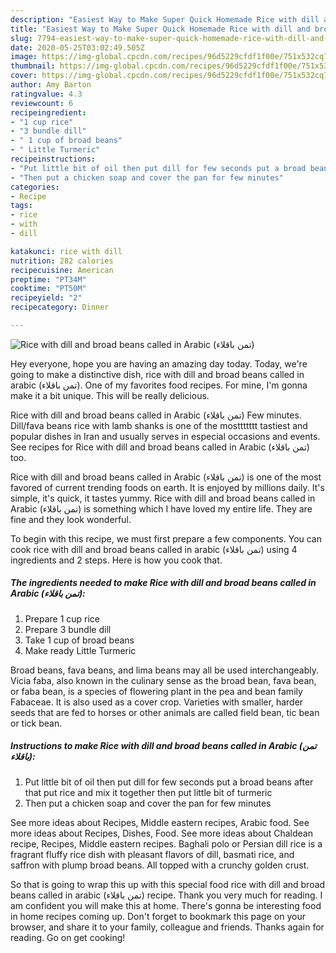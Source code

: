 ```yaml
---
description: "Easiest Way to Make Super Quick Homemade Rice with dill and broad beans called in Arabic (تمن باقلاء)"
title: "Easiest Way to Make Super Quick Homemade Rice with dill and broad beans called in Arabic (تمن باقلاء)"
slug: 7794-easiest-way-to-make-super-quick-homemade-rice-with-dill-and-broad-beans-called-in-arabic
date: 2020-05-25T03:02:49.505Z
image: https://img-global.cpcdn.com/recipes/96d5229cfdf1f00e/751x532cq70/rice-with-dill-and-broad-beans-called-in-arabic-تمن-باقلاء-recipe-main-photo.jpg
thumbnail: https://img-global.cpcdn.com/recipes/96d5229cfdf1f00e/751x532cq70/rice-with-dill-and-broad-beans-called-in-arabic-تمن-باقلاء-recipe-main-photo.jpg
cover: https://img-global.cpcdn.com/recipes/96d5229cfdf1f00e/751x532cq70/rice-with-dill-and-broad-beans-called-in-arabic-تمن-باقلاء-recipe-main-photo.jpg
author: Amy Barton
ratingvalue: 4.3
reviewcount: 6
recipeingredient:
- "1 cup rice"
- "3 bundle dill"
- " 1 cup of broad beans"
- " Little Turmeric"
recipeinstructions:
- "Put little bit of oil then put dill for few seconds put a broad beans after that put rice and mix it together then put little bit of turmeric"
- "Then put a chicken soap and cover the pan for few minutes"
categories:
- Recipe
tags:
- rice
- with
- dill

katakunci: rice with dill 
nutrition: 282 calories
recipecuisine: American
preptime: "PT34M"
cooktime: "PT50M"
recipeyield: "2"
recipecategory: Dinner

---
```



![Rice with dill and broad beans called in Arabic (تمن باقلاء)](https://img-global.cpcdn.com/recipes/96d5229cfdf1f00e/751x532cq70/rice-with-dill-and-broad-beans-called-in-arabic-تمن-باقلاء-recipe-main-photo.jpg)

Hey everyone, hope you are having an amazing day today. Today, we're going to make a distinctive dish, rice with dill and broad beans called in arabic (تمن باقلاء). One of my favorites food recipes. For mine, I'm gonna make it a bit unique. This will be really delicious.

Rice with dill and broad beans called in Arabic (تمن باقلاء) Few minutes. Dill/fava beans rice with lamb shanks is one of the mosttttttt tastiest and popular dishes in Iran and usually serves in especial occasions and events. See recipes for Rice with dill and broad beans called in Arabic (تمن باقلاء) too.

Rice with dill and broad beans called in Arabic (تمن باقلاء) is one of the most favored of current trending foods on earth. It is enjoyed by millions daily. It's simple, it's quick, it tastes yummy. Rice with dill and broad beans called in Arabic (تمن باقلاء) is something which I have loved my entire life. They are fine and they look wonderful.


To begin with this recipe, we must first prepare a few components. You can cook rice with dill and broad beans called in arabic (تمن باقلاء) using 4 ingredients and 2 steps. Here is how you cook that.

<!--inarticleads1-->

##### The ingredients needed to make Rice with dill and broad beans called in Arabic (تمن باقلاء):

1. Prepare 1 cup rice
1. Prepare 3 bundle dill
1. Take  1 cup of broad beans
1. Make ready  Little Turmeric


Broad beans, fava beans, and lima beans may all be used interchangeably. Vicia faba, also known in the culinary sense as the broad bean, fava bean, or faba bean, is a species of flowering plant in the pea and bean family Fabaceae. It is also used as a cover crop. Varieties with smaller, harder seeds that are fed to horses or other animals are called field bean, tic bean or tick bean. 

<!--inarticleads2-->

##### Instructions to make Rice with dill and broad beans called in Arabic (تمن باقلاء):

1. Put little bit of oil then put dill for few seconds put a broad beans after that put rice and mix it together then put little bit of turmeric
1. Then put a chicken soap and cover the pan for few minutes


See more ideas about Recipes, Middle eastern recipes, Arabic food. See more ideas about Recipes, Dishes, Food. See more ideas about Chaldean recipe, Recipes, Middle eastern recipes. Baghali polo or Persian dill rice is a fragrant fluffy rice dish with pleasant flavors of dill, basmati rice, and saffron with plump broad beans. All topped with a crunchy golden crust. 

So that is going to wrap this up with this special food rice with dill and broad beans called in arabic (تمن باقلاء) recipe. Thank you very much for reading. I am confident you will make this at home. There's gonna be interesting food in home recipes coming up. Don't forget to bookmark this page on your browser, and share it to your family, colleague and friends. Thanks again for reading. Go on get cooking!
